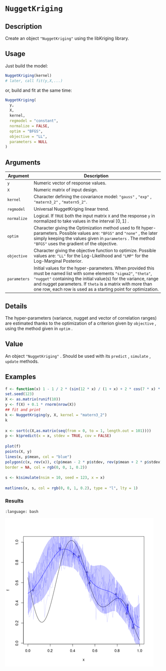 # `NuggetKriging`

## Description

Create an object `"NuggetKriging"` using
 the libKriging library.


## Usage

Just build the model:
```r
NuggetKriging(kernel)
# later, call fit(y,X,...)
```
or, build and fit at the same time:
```r
NuggetKriging(
  y,
  X,
  kernel,
  regmodel = "constant",
  normalize = FALSE,
  optim = "BFGS",
  objective = "LL",
  parameters = NULL
)
```


## Arguments

Argument      |Description
------------- |----------------
`y`     |     Numeric vector of response values.
`X`     |     Numeric matrix of input design.
`kernel`     |     Character defining the covariance model: `"gauss"` , `"exp"` , `"matern3_2"` , `"matern5_2"`.
`regmodel`     |     Universal NuggetKriging linear trend.
`normalize`     |     Logical. If `TRUE` both the input matrix `X` and the response `y` in normalized to take values in the interval $[0, 1]$ .
`optim`     |     Character giving the Optimization method used to fit hyper-parameters. Possible values are: `"BFGS"` and `"none"` , the later simply keeping the values given in `parameters` . The method `"BFGS"` uses the gradient of the objective.
`objective`     |     Character giving the objective function to optimize. Possible values are: `"LL"` for the Log-Likelihood and `"LMP"` for the Log-Marginal Posterior.
`parameters`     |     Initial values for the hyper-parameters. When provided this must be named list with some elements `"sigma2"`, `"theta"`, `"nugget"` containing the initial value(s) for the variance, range and nugget parameters. If `theta` is a matrix with more than one row, each row is used as a starting point for optimization.


## Details

The hyper-parameters (variance, nugget and vector of correlation ranges)
 are estimated thanks to the optimization of a criterion given by
 `objective` , using the method given in `optim` .


## Value

An object `"NuggetKriging"` . Should be used
 with its `predict` , `simulate` , `update` 
 methods.


## Examples

```r
f <- function(x) 1 - 1 / 2 * (sin(12 * x) / (1 + x) + 2 * cos(7 * x) * x^5 + 0.7)
set.seed(123)
X <- as.matrix(runif(10))
y <- f(X) + 0.1 * rnorm(nrow(X))
## fit and print
k <- NuggetKriging(y, X, kernel = "matern3_2")
k

x <- sort(c(X,as.matrix(seq(from = 0, to = 1, length.out = 101))))
p <- k$predict(x = x, stdev = TRUE, cov = FALSE)

plot(f)
points(X, y)
lines(x, p$mean, col = "blue")
polygon(c(x, rev(x)), c(p$mean - 2 * p$stdev, rev(p$mean + 2 * p$stdev)),
border = NA, col = rgb(0, 0, 1, 0.2))

s <- k$simulate(nsim = 10, seed = 123, x = x)

matlines(x, s, col = rgb(0, 0, 1, 0.2), type = "l", lty = 1)
```

### Results
```{literalinclude} ../examples/NuggetKriging.md.Rout
:language: bash
```
![](../examples/NuggetKriging.md.png)

